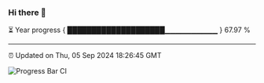 ### Hi there 👋

⏳ Year progress { ████████████████████▁▁▁▁▁▁▁▁▁▁ } 67.97 %

---

⏰ Updated on Thu, 05 Sep 2024 18:26:45 GMT

![Progress Bar CI](https://github.com/ZhaoGui/ZhaoGui/workflows/Progress%20Bar%20CI/badge.svg)
